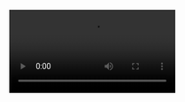 ![video](https://github.com/shashankgwl/CRMGenDev/blob/main/AutoGenVideos/artificial%20contact%20center.mp4)
